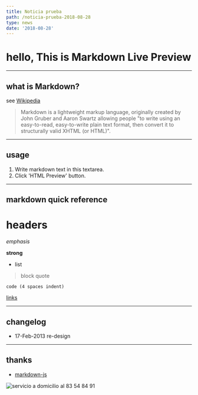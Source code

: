 ```yaml
---
title: Noticia prueba
path: /noticia-prueba-2018-08-28
type: news
date: '2018-08-28'
---
```

# hello, This is Markdown Live Preview

- - -

## what is Markdown?

see [Wikipedia](http://en.wikipedia.org/wiki/Markdown)

> Markdown is a lightweight markup language, originally created by John Gruber and Aaron Swartz allowing people "to write using an easy-to-read, easy-to-write plain text format, then convert it to structurally valid XHTML (or HTML)".

- - -

## usage

1. Write markdown text in this textarea.
2. Click 'HTML Preview' button.

- - -

## markdown quick reference

# headers

_emphasis_

**strong**

* list

> block quote

```
code (4 spaces indent)
```

[links](http://wikipedia.org)

- - -

## changelog

* 17-Feb-2013 re-design

- - -

## thanks

* [markdown-js](https://github.com/evilstreak/markdown-js)

![servicio a domicilio al 83 54 84 91](/assets/uploads/logo-servicio-a-domicilio-1-.jpg)
